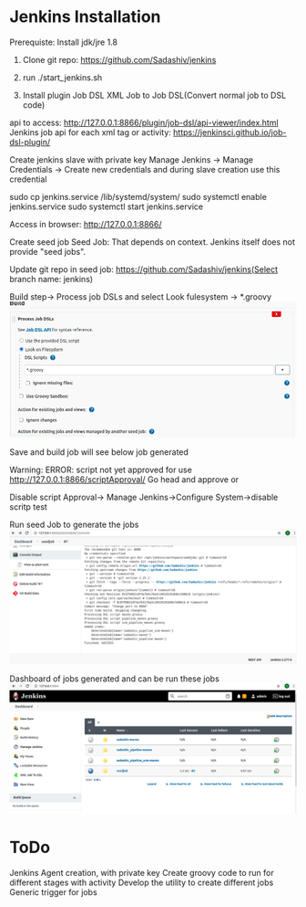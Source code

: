 Jenkins Installation
====================

Prerequiste: Install jdk/jre 1.8

1. Clone git repo: https://github.com/Sadashiv/jenkins

2. run ./start_jenkins.sh

2. Install plugin
   Job DSL
   XML Job to Job DSL(Convert normal job to DSL code)

api to access: http://127.0.0.1:8866/plugin/job-dsl/api-viewer/index.html
Jenkins job api for each xml tag or activity: https://jenkinsci.github.io/job-dsl-plugin/


Create jenkins slave with private key
Manage Jenkins -> Manage Credentials -> Create new credentials and during slave creation use this credential

sudo cp jenkins.service /lib/systemd/system/
sudo systemctl enable jenkins.service
sudo systemctl start jenkins.service

Access in browser: http://127.0.0.1:8866/

Create seed job
Seed Job: That depends on context. Jenkins itself does not provide "seed jobs".

Update git repo in seed job: https://github.com/Sadashiv/jenkins(Select branch name: jenkins)

Build step-> Process job DSLs and select Look fulesystem -> *.groovy 
![Centralized Version Control Systems](images/dsl_job_config.png)

Save and build job will see below job generated

Warning: ERROR: script not yet approved for use
http://127.0.0.1:8866/scriptApproval/
Go head and approve
or

Disable script Approval-> Manage Jenkins->Configure System->disable scritp test

Run seed Job to generate the jobs
![Centralized Version Control Systems](images/job_generated.png)

Dashboard of jobs generated and can be run these jobs
![Centralized Version Control Systems](images/jobs_dashboard.png)


ToDo
====
Jenkins Agent creation, with private key
Create groovy code to run for different stages with activity
Develop the utility to create different jobs
Generic trigger for jobs

